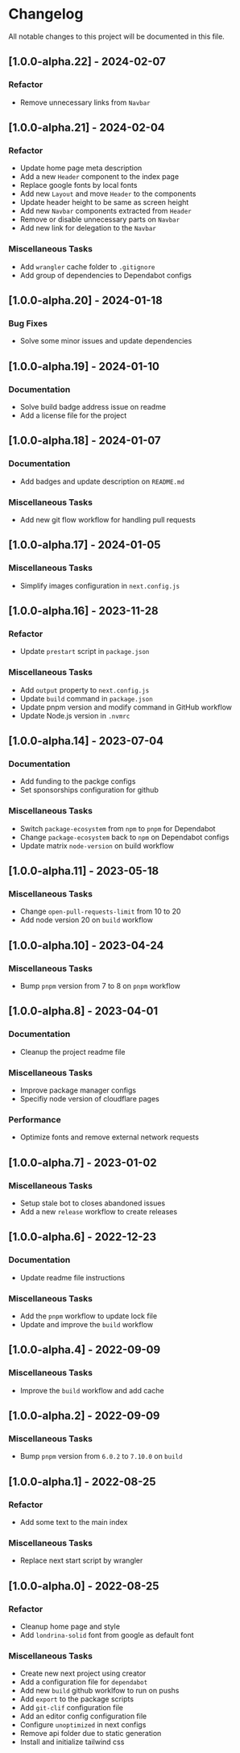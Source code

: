 # Changelog

All notable changes to this project will be documented in this file.

## [1.0.0-alpha.22] - 2024-02-07

### Refactor

- Remove unnecessary links from `Navbar`

## [1.0.0-alpha.21] - 2024-02-04

### Refactor

- Update home page meta description
- Add a new `Header` component to the index page
- Replace google fonts by local fonts
- Add new `Layout` and move `Header` to the components
- Update header height to be same as screen height
- Add new `Navbar` components extracted from `Header`
- Remove or disable unnecessary parts on `Navbar`
- Add new link for delegation to the `Navbar`

### Miscellaneous Tasks

- Add `wrangler` cache folder to `.gitignore`
- Add group of dependencies to Dependabot configs

## [1.0.0-alpha.20] - 2024-01-18

### Bug Fixes

- Solve some minor issues and update dependencies

## [1.0.0-alpha.19] - 2024-01-10

### Documentation

- Solve build badge address issue on readme
- Add a license file for the project

## [1.0.0-alpha.18] - 2024-01-07

### Documentation

- Add badges and update description on `README.md`

### Miscellaneous Tasks

- Add new git flow workflow for handling pull requests

## [1.0.0-alpha.17] - 2024-01-05

### Miscellaneous Tasks

- Simplify images configuration in `next.config.js`

## [1.0.0-alpha.16] - 2023-11-28

### Refactor

- Update `prestart` script in `package.json`

### Miscellaneous Tasks

- Add `output` property to `next.config.js`
- Update `build` command in `package.json`
- Update pnpm version and modify command in GitHub workflow
- Update Node.js version in `.nvmrc`

## [1.0.0-alpha.14] - 2023-07-04

### Documentation

- Add funding to the packge configs
- Set sponsorships configuration for github

### Miscellaneous Tasks

- Switch `package-ecosystem` from `npm` to `pnpm` for Dependabot
- Change `package-ecosystem` back to `npm` on Dependabot configs
- Update matrix `node-version` on build workflow

## [1.0.0-alpha.11] - 2023-05-18

### Miscellaneous Tasks

- Change `open-pull-requests-limit` from 10 to 20
- Add node version 20 on `build` workflow

## [1.0.0-alpha.10] - 2023-04-24

### Miscellaneous Tasks

- Bump `pnpm` version from 7 to 8 on `pnpm` workflow

## [1.0.0-alpha.8] - 2023-04-01

### Documentation

- Cleanup the project readme file

### Miscellaneous Tasks

- Improve package manager configs
- Specifiy node version of cloudflare pages

### Performance

- Optimize fonts and remove external network requests

## [1.0.0-alpha.7] - 2023-01-02

### Miscellaneous Tasks

- Setup stale bot to closes abandoned issues
- Add a new `release` workflow to create releases

## [1.0.0-alpha.6] - 2022-12-23

### Documentation

- Update readme file instructions

### Miscellaneous Tasks

- Add the `pnpm` workflow to update lock file
- Update and improve the `build` workflow

## [1.0.0-alpha.4] - 2022-09-09

### Miscellaneous Tasks

- Improve the `build` workflow and add cache

## [1.0.0-alpha.2] - 2022-09-09

### Miscellaneous Tasks

- Bump `pnpm` version from `6.0.2` to `7.10.0` on `build`

## [1.0.0-alpha.1] - 2022-08-25

### Refactor

- Add some text to the main index

### Miscellaneous Tasks

- Replace next start script by wrangler

## [1.0.0-alpha.0] - 2022-08-25

### Refactor

- Cleanup home page and style
- Add `londrina-solid` font from google as default font

### Miscellaneous Tasks

- Create new next project using creator
- Add a configuration file for `dependabot`
- Add new `build` github worklfow to run on pushs
- Add `export` to the package scripts
- Add `git-clif` configuration file
- Add an editor config configuration file
- Configure `unoptimized` in next configs
- Remove api folder due to static generation
- Install and initialize tailwind css

<!-- generated by git-cliff -->
